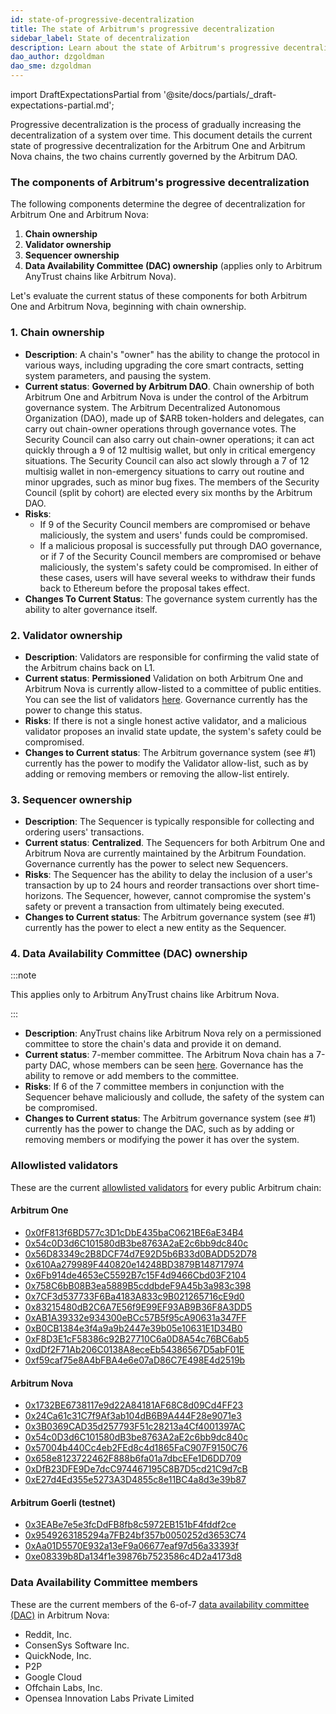 ```yaml
---
id: state-of-progressive-decentralization
title: The state of Arbitrum's progressive decentralization
sidebar_label: State of decentralization
description: Learn about the state of Arbitrum's progressive decentralization.
dao_author: dzgoldman
dao_sme: dzgoldman
---
```


import DraftExpectationsPartial from '@site/docs/partials/\_draft-expectations-partial.md';

<DraftExpectationsPartial />

<a data-quicklook-from='progressive-decentralization'>Progressive decentralization</a> is the process of gradually increasing the decentralization of a system over time. This document details the current state of progressive decentralization for the <a data-quicklook-from='arbitrum-one'>Arbitrum One</a> and <a data-quicklook-from='arbitrum-nova'>Arbitrum Nova</a> chains, the two chains currently governed by the <a data-quicklook-from='arbitrum-dao'>Arbitrum DAO</a>.

### The components of Arbitrum's progressive decentralization

The following components determine the degree of decentralization for Arbitrum One and Arbitrum Nova:

1. **Chain ownership**
2. **Validator ownership**
3. **Sequencer ownership**
4. **Data Availability Committee (DAC) ownership** (applies only to <a data-quicklook-from='arbitrum-anytrust-protocol'>Arbitrum AnyTrust</a> chains like Arbitrum Nova).

Let's evaluate the current status of these components for both Arbitrum One and Arbitrum Nova, beginning with <a data-quicklook-from='arbitrum-chain-owner'>chain ownership</a>.

### 1. Chain ownership

- **Description**: A chain's "owner" has the ability to change the protocol in various ways, including upgrading the core smart contracts, setting system parameters, and pausing the system.
- **Current status**: **Governed by Arbitrum DAO**. Chain ownership of both Arbitrum One and Arbitrum Nova is under the control of the Arbitrum governance system. The Arbitrum Decentralized Autonomous Organization (DAO), made up of <a data-quicklook-from='arb'>$ARB</a> token-holders and <a data-quicklook-from='delegate'>delegates</a>, can carry out chain-owner operations through governance votes. The <a data-quicklook-from='security-council'>Security Council </a> can also carry out chain-owner operations; it can act quickly through a 9 of 12 <a data-quicklook-from='multisignature-wallet'>multisig wallet</a>, but only in critical emergency situations. The Security Council can also act slowly through a 7 of 12 multisig wallet in non-emergency situations to carry out routine and minor upgrades, such as minor bug fixes. The members of the Security Council (split by cohort) are <a data-quicklook-from='security-council-election'>elected</a> every six months by the Arbitrum DAO.
- **Risks**:
  - If 9 of the Security Council members are compromised or behave maliciously, the system and users' funds could be compromised.
  - If a malicious proposal is successfully put through DAO governance, or if 7 of the Security Council members are compromised or behave maliciously, the system's safety could be compromised. In either of these cases, users will have several weeks to withdraw their funds back to Ethereum before the proposal takes effect.
- **Changes To Current Status**: The governance system currently has the ability to alter governance itself.

### 2. Validator ownership

- **Description**: Validators are responsible for confirming the valid state of the <a data-quicklook-from='arbitrum-chain'>Arbitrum chains</a> back on L1.
- **Current status**: **Permissioned** Validation on both Arbitrum One and Arbitrum Nova is currently allow-listed to a committee of public entities. You can see the list of validators [here](#allowlisted-validators). Governance currently has the power to change this status.
- **Risks**: If there is not a single honest active validator, and a malicious validator proposes an invalid state update, the system's safety could be compromised.
- **Changes to Current status**: The Arbitrum governance system (see #1) currently has the power to modify the Validator allow-list, such as by adding or removing members or removing the allow-list entirely.

### 3. Sequencer ownership

- **Description**: The Sequencer is typically responsible for collecting and ordering users' transactions.
- **Current status**: **Centralized**. The Sequencers for both Arbitrum One and Arbitrum Nova are currently maintained by the Arbitrum Foundation. Governance currently has the power to select new Sequencers.
- **Risks**: The Sequencer has the ability to delay the inclusion of a user's transaction by up to 24 hours and reorder transactions over short time-horizons. The Sequencer, however, cannot compromise the system's safety or prevent a transaction from ultimately being executed.
- **Changes to Current status**: The Arbitrum governance system (see #1) currently has the power to elect a new entity as the Sequencer.

### 4. Data Availability Committee (DAC) ownership

:::note

This applies only to Arbitrum AnyTrust chains like Arbitrum Nova.

:::

- **Description**: AnyTrust chains like Arbitrum Nova rely on a permissioned committee to store the chain's data and provide it on demand.
- **Current status**: 7-member committee. The Arbitrum Nova chain has a 7-party DAC, whose members can be seen [here](#data-availability-committee-members). Governance has the ability to remove or add members to the committee.
- **Risks**: If 6 of the 7 committee members in conjunction with the Sequencer behave maliciously and collude, the safety of the system can be compromised.
- **Changes to Current status**: The Arbitrum governance system (see #1) currently has the power to change the DAC, such as by adding or removing members or modifying the power it has over the system.

### Allowlisted validators

These are the current [allowlisted validators](#2-validator-ownership) for every public Arbitrum chain:

#### Arbitrum One

- [0x0fF813f6BD577c3D1cDbE435baC0621BE6aE34B4](https://etherscan.io/address/0x0fF813f6BD577c3D1cDbE435baC0621BE6aE34B4)
- [0x54c0D3d6C101580dB3be8763A2aE2c6bb9dc840c](https://etherscan.io/address/0x54c0D3d6C101580dB3be8763A2aE2c6bb9dc840c)
- [0x56D83349c2B8DCF74d7E92D5b6B33d0BADD52D78](https://etherscan.io/address/0x56D83349c2B8DCF74d7E92D5b6B33d0BADD52D78)
- [0x610Aa279989F440820e14248BD3879B148717974](https://etherscan.io/address/0x610Aa279989F440820e14248BD3879B148717974)
- [0x6Fb914de4653eC5592B7c15F4d9466Cbd03F2104](https://etherscan.io/address/0x6Fb914de4653eC5592B7c15F4d9466Cbd03F2104)
- [0x758C6bB08B3ea5889B5cddbdeF9A45b3a983c398](https://etherscan.io/address/0x758C6bB08B3ea5889B5cddbdeF9A45b3a983c398)
- [0x7CF3d537733F6Ba4183A833c9B021265716cE9d0](https://etherscan.io/address/0x7CF3d537733F6Ba4183A833c9B021265716cE9d0)
- [0x83215480dB2C6A7E56f9E99EF93AB9B36F8A3DD5](https://etherscan.io/address/0x83215480dB2C6A7E56f9E99EF93AB9B36F8A3DD5)
- [0xAB1A39332e934300eBCc57B5f95cA90631a347FF](https://etherscan.io/address/0xAB1A39332e934300eBCc57B5f95cA90631a347FF)
- [0xB0CB1384e3f4a9a9b2447e39b05e10631E1D34B0](https://etherscan.io/address/0xB0CB1384e3f4a9a9b2447e39b05e10631E1D34B0)
- [0xF8D3E1cF58386c92B27710C6a0D8A54c76BC6ab5](https://etherscan.io/address/0xF8D3E1cF58386c92B27710C6a0D8A54c76BC6ab5)
- [0xdDf2F71Ab206C0138A8eceEb54386567D5abF01E](https://etherscan.io/address/0xdDf2F71Ab206C0138A8eceEb54386567D5abF01E)
- [0xf59caf75e8A4bFBA4e6e07aD86C7E498E4d2519b](https://etherscan.io/address/0xf59caf75e8A4bFBA4e6e07aD86C7E498E4d2519b)

#### Arbitrum Nova

- [0x1732BE6738117e9d22A84181AF68C8d09Cd4FF23](https://etherscan.io/address/0x1732BE6738117e9d22A84181AF68C8d09Cd4FF23)
- [0x24Ca61c31C7f9Af3ab104dB6B9A444F28e9071e3](https://etherscan.io/address/0x24Ca61c31C7f9Af3ab104dB6B9A444F28e9071e3)
- [0x3B0369CAD35d257793F51c28213a4Cf4001397AC](https://etherscan.io/address/0x3B0369CAD35d257793F51c28213a4Cf4001397AC)
- [0x54c0D3d6C101580dB3be8763A2aE2c6bb9dc840c](https://etherscan.io/address/0x54c0D3d6C101580dB3be8763A2aE2c6bb9dc840c)
- [0x57004b440Cc4eb2FEd8c4d1865FaC907F9150C76](https://etherscan.io/address/0x57004b440Cc4eb2FEd8c4d1865FaC907F9150C76)
- [0x658e8123722462F888b6fa01a7dbcEFe1D6DD709](https://etherscan.io/address/0x658e8123722462F888b6fa01a7dbcEFe1D6DD709)
- [0xDfB23DFE9De7dcC974467195C8B7D5cd21C9d7cB](https://etherscan.io/address/0xDfB23DFE9De7dcC974467195C8B7D5cd21C9d7cB)
- [0xE27d4Ed355e5273A3D4855c8e11BC4a8d3e39b87](https://etherscan.io/address/0xE27d4Ed355e5273A3D4855c8e11BC4a8d3e39b87)

#### Arbitrum Goerli (testnet)

- [0x3EABe7e5e3fcDdFB8fb8c5972EB151bF4fddf2ce](https://goerli.etherscan.io/address/0x3EABe7e5e3fcDdFB8fb8c5972EB151bF4fddf2ce)
- [0x9549263185294a7FB24bf357b0050252d3653C74](https://goerli.etherscan.io/address/0x9549263185294a7FB24bf357b0050252d3653C74)
- [0xAa01D5570E932a13eF9a06677eaf97d56a33393f](https://goerli.etherscan.io/address/0xAa01D5570E932a13eF9a06677eaf97d56a33393f)
- [0xe08339b8Da134f1e39876b7523586c4D2a4173d8](https://goerli.etherscan.io/address/0xe08339b8Da134f1e39876b7523586c4D2a4173d8)

### Data Availability Committee members

These are the current members of the 6-of-7 [data availability committee (DAC)](#4-data-availability-committee-dac-ownership) in Arbitrum Nova:

- Reddit, Inc.
- ConsenSys Software Inc.
- QuickNode, Inc.
- P2P
- Google Cloud
- Offchain Labs, Inc.
- Opensea Innovation Labs Private Limited
